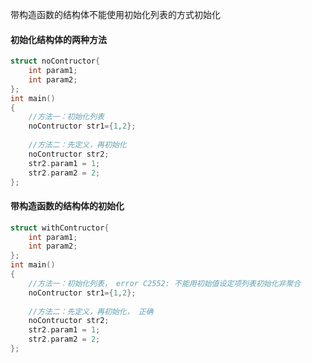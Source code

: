 带构造函数的结构体不能使用初始化列表的方式初始化  

<!-- more -->

#### 初始化结构体的两种方法

```c++
struct noContructor{
    int param1;
    int param2;
};
int main()
{
    //方法一：初始化列表
    noContructor str1={1,2};
    
    //方法二：先定义，再初始化
    noContructor str2;
    str2.param1 = 1;
    str2.param2 = 2;
};
```

#### 带构造函数的结构体的初始化

```c++
struct withContructor{
    int param1;
    int param2;
};
int main()
{
    //方法一：初始化列表， error C2552: 不能用初始值设定项列表初始化非聚合
    noContructor str1={1,2};
    
    //方法二：先定义，再初始化， 正确
    noContructor str2;
    str2.param1 = 1;
    str2.param2 = 2;
};
```
